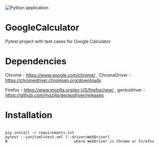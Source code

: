 ![Python application](https://github.com/omoskovko/GoogleCalculator/workflows/Python%20application/badge.svg)

# GoogleCalculator
Pytest project with test cases for Google Calculator


# Dependencies
Chrome - https://www.google.com/chrome/ 
, ChromeDriver - https://chromedriver.chromium.org/downloads

Firefox - https://www.mozilla.org/en-US/firefox/new/
, geckodriver - https://github.com/mozilla/geckodriver/releases


# Installation
```

pip install -r requirements.txt
pytest --junitxml=test.xml [--driver=WebDriver]
#                              where WebDriver is Chrome or Firefox
```
